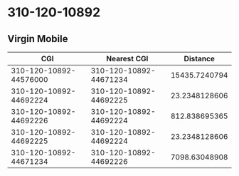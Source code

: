 # 310-120-10892
## Virgin Mobile


| CGI | Nearest CGI | Distance |
|-----|-------------|----------|
| 310-120-10892-44576000 | 310-120-10892-44671234 | 15435.7240794 |
| 310-120-10892-44692224 | 310-120-10892-44692225 | 23.2348128606 |
| 310-120-10892-44692226 | 310-120-10892-44692224 | 812.838695365 |
| 310-120-10892-44692225 | 310-120-10892-44692224 | 23.2348128606 |
| 310-120-10892-44671234 | 310-120-10892-44692226 | 7098.63048908 |
